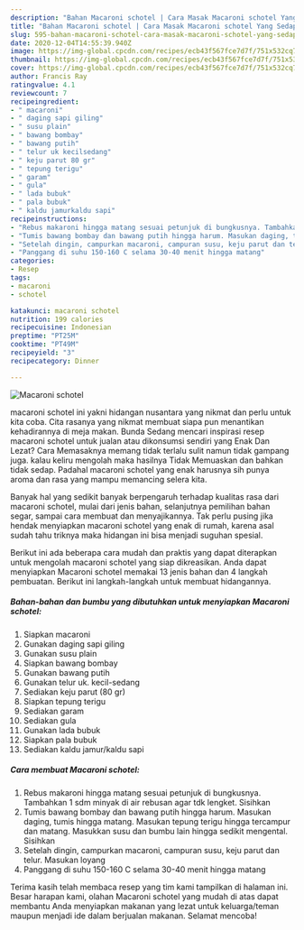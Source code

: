 ```yaml
---
description: "Bahan Macaroni schotel | Cara Masak Macaroni schotel Yang Sedap"
title: "Bahan Macaroni schotel | Cara Masak Macaroni schotel Yang Sedap"
slug: 595-bahan-macaroni-schotel-cara-masak-macaroni-schotel-yang-sedap
date: 2020-12-04T14:55:39.940Z
image: https://img-global.cpcdn.com/recipes/ecb43f567fce7d7f/751x532cq70/macaroni-schotel-foto-resep-utama.jpg
thumbnail: https://img-global.cpcdn.com/recipes/ecb43f567fce7d7f/751x532cq70/macaroni-schotel-foto-resep-utama.jpg
cover: https://img-global.cpcdn.com/recipes/ecb43f567fce7d7f/751x532cq70/macaroni-schotel-foto-resep-utama.jpg
author: Francis Ray
ratingvalue: 4.1
reviewcount: 7
recipeingredient:
- " macaroni"
- " daging sapi giling"
- " susu plain"
- " bawang bombay"
- " bawang putih"
- " telur uk kecilsedang"
- " keju parut 80 gr"
- " tepung terigu"
- " garam"
- " gula"
- " lada bubuk"
- " pala bubuk"
- " kaldu jamurkaldu sapi"
recipeinstructions:
- "Rebus makaroni hingga matang sesuai petunjuk di bungkusnya. Tambahkan 1 sdm minyak di air rebusan agar tdk lengket. Sisihkan"
- "Tumis bawang bombay dan bawang putih hingga harum. Masukan daging, tumis hingga matang. Masukan tepung terigu hingga tercampur dan matang. Masukkan susu dan bumbu lain hingga sedikit mengental. Sisihkan"
- "Setelah dingin, campurkan macaroni, campuran susu, keju parut dan telur. Masukan loyang"
- "Panggang di suhu 150-160 C selama 30-40 menit hingga matang"
categories:
- Resep
tags:
- macaroni
- schotel

katakunci: macaroni schotel 
nutrition: 199 calories
recipecuisine: Indonesian
preptime: "PT25M"
cooktime: "PT49M"
recipeyield: "3"
recipecategory: Dinner

---
```



![Macaroni schotel](https://img-global.cpcdn.com/recipes/ecb43f567fce7d7f/751x532cq70/macaroni-schotel-foto-resep-utama.jpg)


macaroni schotel ini yakni hidangan nusantara yang nikmat dan perlu untuk kita coba. Cita rasanya yang nikmat membuat siapa pun menantikan kehadirannya di meja makan.
Bunda Sedang mencari inspirasi resep macaroni schotel untuk jualan atau dikonsumsi sendiri yang Enak Dan Lezat? Cara Memasaknya memang tidak terlalu sulit namun tidak gampang juga. kalau keliru mengolah maka hasilnya Tidak Memuaskan dan bahkan tidak sedap. Padahal macaroni schotel yang enak harusnya sih punya aroma dan rasa yang mampu memancing selera kita.

Banyak hal yang sedikit banyak berpengaruh terhadap kualitas rasa dari macaroni schotel, mulai dari jenis bahan, selanjutnya pemilihan bahan segar, sampai cara membuat dan menyajikannya. Tak perlu pusing jika hendak menyiapkan macaroni schotel yang enak di rumah, karena asal sudah tahu triknya maka hidangan ini bisa menjadi suguhan spesial.




Berikut ini ada beberapa cara mudah dan praktis yang dapat diterapkan untuk mengolah macaroni schotel yang siap dikreasikan. Anda dapat menyiapkan Macaroni schotel memakai 13 jenis bahan dan 4 langkah pembuatan. Berikut ini langkah-langkah untuk membuat hidangannya.

<!--inarticleads1-->

##### Bahan-bahan dan bumbu yang dibutuhkan untuk menyiapkan Macaroni schotel:

1. Siapkan  macaroni
1. Gunakan  daging sapi giling
1. Gunakan  susu plain
1. Siapkan  bawang bombay
1. Gunakan  bawang putih
1. Gunakan  telur uk. kecil-sedang
1. Sediakan  keju parut (80 gr)
1. Siapkan  tepung terigu
1. Sediakan  garam
1. Sediakan  gula
1. Gunakan  lada bubuk
1. Siapkan  pala bubuk
1. Sediakan  kaldu jamur/kaldu sapi




<!--inarticleads2-->

##### Cara membuat Macaroni schotel:

1. Rebus makaroni hingga matang sesuai petunjuk di bungkusnya. Tambahkan 1 sdm minyak di air rebusan agar tdk lengket. Sisihkan
1. Tumis bawang bombay dan bawang putih hingga harum. Masukan daging, tumis hingga matang. Masukan tepung terigu hingga tercampur dan matang. Masukkan susu dan bumbu lain hingga sedikit mengental. Sisihkan
1. Setelah dingin, campurkan macaroni, campuran susu, keju parut dan telur. Masukan loyang
1. Panggang di suhu 150-160 C selama 30-40 menit hingga matang




Terima kasih telah membaca resep yang tim kami tampilkan di halaman ini. Besar harapan kami, olahan Macaroni schotel yang mudah di atas dapat membantu Anda menyiapkan makanan yang lezat untuk keluarga/teman maupun menjadi ide dalam berjualan makanan. Selamat mencoba!
